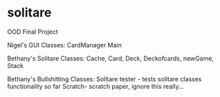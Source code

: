 # solitare
OOD Final Project
  
Nigel's GUI Classes:
  CardManager
  Main
  
 Bethany's Solitare Classes:
  Cache, Card, Deck, Deckofcards, newGame, Stack 
  
Bethany's Bullshitting Classes:
  Solitare tester - tests solitare classes functionality so far
  Scratch- scratch paper, ignore this really...
  
  
  
